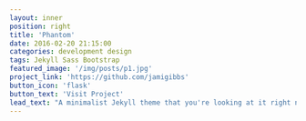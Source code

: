 ```yaml
---
layout: inner
position: right
title: 'Phantom'
date: 2016-02-20 21:15:00
categories: development design
tags: Jekyll Sass Bootstrap
featured_image: '/img/posts/p1.jpg'
project_link: 'https://github.com/jamigibbs'
button_icon: 'flask'
button_text: 'Visit Project'
lead_text: "A minimalist Jekyll theme that you're looking at it right now"
---
```

